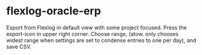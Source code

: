 # flexlog-oracle-erp
Export from Flexlog in default view with some project focused. Press the export-icon in upper right corner. Choose range, (atow. only chooses widest range when settings are set to condense entries to one per day), and save CSV.
